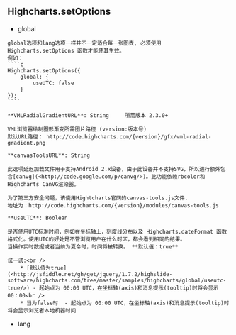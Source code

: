## Highcharts.setOptions
   * global

	global选项和lang选项一样并不一定适合每一张图表, 必须使用 Highcharts.setOptions 函数才能使其生效。
	例如：
	````c
	Highcharts.setOptions({
		global: {
			useUTC: false
		}
	});
	````

  	**VMLRadialGradientURL**: String     所需版本 2.3.0+

	VML浏览器绘制图形渐变所需图片路径 (version:版本号)
	默认URL路径： http://code.highcharts.com/{version}/gfx/vml-radial-gradient.png

	**canvasToolsURL**: String

	此选项延迟加载文件用于支持Android 2.x设备，由于此设备并不支持SVG，所以进行额外包含[canvg](<http://code.google.com/p/canvg/>)。此功能依赖rbcolor和Highcharts CanVG渲染器。
	
	为了第三方安全问题，请使用Hightcharts官网的canvas-tools.js文件.
	地址为：http://code.highcharts.com/{version}/modules/canvas-tools.js

	**useUTC**: Boolean

	是否使用UTC标准时间，例如在坐标轴上，刻度线分布以及 Highcharts.dateFormat 函数格式化。使用UTC的好处是不管浏览用户在什么时区，都会看到相同的结果。
	当操作实时数据或者当前为夏令时，时间将被转换。 **默认值：true**
	
	试一试:<br /> 
		* [默认值为true](<http://jsfiddle.net/gh/get/jquery/1.7.2/highslide-software/highcharts.com/tree/master/samples/highcharts/global/useutc-true/>) - 起始点为 00:00 UTC，在坐标轴(axis)和消息提示(tooltip)时将会显示 00：00<br />
		* 当为false时  - 起始点为 00:00 UTC，在坐标轴(axis)和消息提示(tooltip)时将会显示浏览者本地机器时间

   * lang